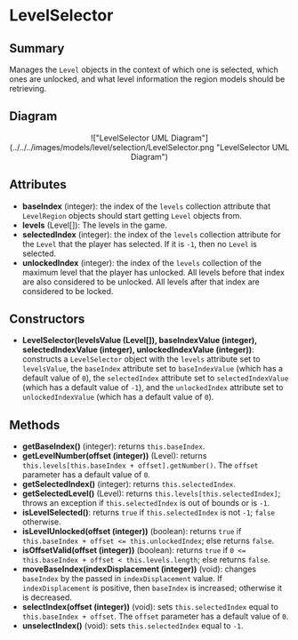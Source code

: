 # LevelSelector

## Summary
Manages the `Level` objects in the context of which one is selected, which ones are unlocked, and what level information the region models should be retrieving.

## Diagram
<center>
!["LevelSelector UML Diagram"](../../../images/models/level/selection/LevelSelector.png "LevelSelector UML Diagram")
</center>

## Attributes
* **baseIndex** (integer): the index of the `levels` collection attribute that `LevelRegion` objects should start getting `Level` objects from.
* **levels** (Level[]): The levels in the game.
* **selectedIndex** (integer): the index of the `levels` collection attribute for the `Level` that the player has selected. If it is `-1`, then no `Level` is selected.
* **unlockedIndex** (integer): the index of the `levels` collection of the maximum level that the player has unlocked. All levels before that index are also considered to be unlocked. All levels after that index are considered to be locked.

## Constructors
* **LevelSelector(levelsValue (Level[]), baseIndexValue (integer), selectedIndexValue (integer), unlockedIndexValue (integer))**: constructs a `LevelSelector` object with the `levels` attribute set to `levelsValue`, the `baseIndex` attribute set to `baseIndexValue` (which has a default value of `0`), the `selectedIndex` attribute set to `selectedIndexValue` (which has a default value of `-1`), and the `unlockedIndex` attribute set to `unlockedIndexValue` (which has a default value of `0`).

## Methods
* **getBaseIndex()** (integer): returns `this.baseIndex`.
* **getLevelNumber(offset (integer))** (Level): returns `this.levels[this.baseIndex + offset].getNumber()`. The `offset` parameter has a default value of `0`.
* **getSelectedIndex()** (integer): returns `this.selectedIndex`.
* **getSelectedLevel()** (Level): returns `this.levels[this.selectedIndex]`; throws an exception if `this.selectedIndex` is out of bounds or is `-1`.
* **isLevelSelected()**: returns `true` if `this.selectedIndex` is not `-1`; `false` otherwise.
* **isLevelUnlocked(offset (integer))** (boolean): returns `true` if `this.baseIndex + offset <= this.unlockedIndex`; else returns `false`.
* **isOffsetValid(offset (integer))** (boolean): returns `true` if `0 <= this.baseIndex + offset < this.levels.length`; else returns `false`.
* **moveBaseIndex(indexDisplacement (integer))** (void): changes `baseIndex` by the passed in `indexDisplacement` value. If `indexDisplacement` is positive, then `baseIndex` is increased; otherwise it is decreased.
* **selectIndex(offset (integer))** (void): sets `this.selectedIndex` equal to `this.baseIndex + offset`. The `offset` parameter has a default value of `0`.
* **unselectIndex()** (void): sets `this.selectedIndex` equal to `-1`.
